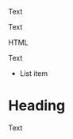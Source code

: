 Text

<!-- Comment -->

Text

<p>HTML</p>

Text

- List item

<h1>Heading</h1>

Text

<!-- markdownlint-configure-file {
  "first-line-heading": {
    "allow_preamble": true
  },
  "no-inline-html": false
} -->
